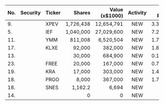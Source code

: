 No. | Security | Ticker | Shares | Value (x$1000) | Activity | % Port
|--- | --- | --- | ---:| ---:|:---:| ---:|
 9.||XPEV</a>|1,726,438|12,654,791|NEW|3.38%|<a href=rel="bookmark"></a>
5.||IEF</a>|1,040,000|27,029,600|NEW|7.22%|<a href=rel="bookmark"></a>
11.||YMM</a>|811,008|6,520,504|NEW|1.74%|<a href=rel="bookmark"></a>
17.||KLXE</a>|92,000|382,000|NEW|1.81%|<a href=rel="bookmark"></a>
13.|||30,000|684,900|NEW|0.18%|rel="bookmark"></a>
23.||FREE</a>|20,000|167,000|NEW|0.79%|<a href=rel="bookmark"></a>
19.||KRA</a>|17,000|303,000|NEW|1.44%|<a href=rel="bookmark"></a>
18.||PRGO</a>|8,000|367,000|NEW|1.74%|<a href=rel="bookmark"></a>
18.||SNES</a>|1,162.2|6,694|NEW|0%|<a href=rel="bookmark"></a>
14.|||0|0|NEW|0%|rel="bookmark"></a>
